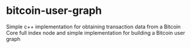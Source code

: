 # bitcoin-user-graph
Simple c++ implementation for obtaining transaction data from a Bitcoin Core full index node and simple implementation for building a Bitcoin user graph
